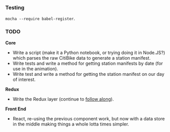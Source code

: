 ### Testing

`mocha --require babel-register`.

### TODO
**Core**

* Write a script (make it a Python notebook, or trying doing it in Node.JS?) which parses the raw CitiBike data to generate a station manifest.
* Write tests and write a method for getting station manifests by date (for use in the animation).
* Write test and write a method for getting the station manifest on our day of interest.

**Redux**
* Write the Redux layer (continue to [follow along](http://teropa.info/blog/2015/09/10/full-stack-redux-tutorial.html)).

**Front End**
* React, re-using the previous component work, but now with a data store in the middle making things a whole lotta times
simpler.